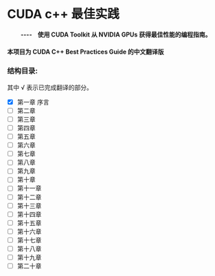 # CUDA c++ 最佳实践

        **----    使用 CUDA Toolkit 从 NVIDIA GPUs 获得最佳性能的编程指南。**

#### 本项目为 CUDA C++ Best Practices Guide 的中文翻译版

### 结构目录:

其中 √ 表示已完成翻译的部分。

- [x]  第一章 序言
- [ ]  第二章 
- [ ]  第三章 
- [ ]  第四章 
- [ ]  第五章 
- [ ]  第六章 
- [ ]  第七章 
- [ ]  第八章 
- [ ]  第九章 
- [ ]  第十章 
- [ ]  第十一章 
- [ ]  第十二章 
- [ ]  第十三章 
- [ ]  第十四章 
- [ ]  第十五章 
- [ ]  第十六章 
- [ ]  第十七章 
- [ ]  第十八章 
- [ ]  第十九章 
- [ ]  第二十章 